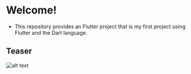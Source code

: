 # Welcome!

- This repository provides an Flutter project that is my first project using Flutter and the Dart language.


## Teaser

![alt text](https://github.com/tido4410/moviedatabaseapi/blob/master/img/teaser.gif)
